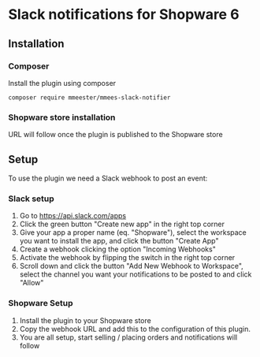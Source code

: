 # Slack notifications for Shopware 6

## Installation

### Composer
Install the plugin using composer
```
composer require mmeester/mmees-slack-notifier
```

### Shopware store installation
URL will follow once the plugin is published to the Shopware store

## Setup
To use the plugin we need a Slack webhook to post an event: 

### Slack setup
1. Go to https://api.slack.com/apps
1. Click the green button "Create new app" in the right top corner
1. Give your app a proper name (eq. "Shopware"), select the workspace you want  to install the app, and click the button "Create App"
1. Create a webhook clicking the option "Incoming Webhooks"
1. Activate the webhook by flipping the switch in the right top corner
1. Scroll down and click the button "Add New Webhook to Workspace", select the channel you want your notifications to be posted to and click "Allow"


### Shopware Setup 
1. Install the plugin to your Shopware  store
1. Copy the webhook URL and add this to the configuration of this plugin.
1. You are all setup, start selling / placing orders and notifications will follow
